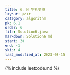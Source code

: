 ```yaml
---
title: 6. N 字形变换
layout: post
category: algorithm
pk: 6.1
order: 6
file: Solution6.java
markdown: Solution6.md
start: 30
end: -1
skip: 4
last_modified_at: 2023-08-15
---
```


{% include leetcode.md %}